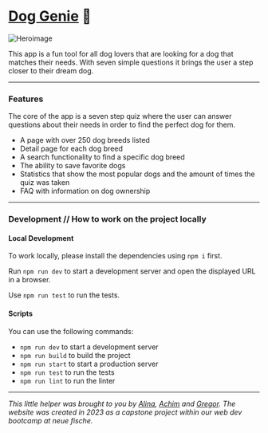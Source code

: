 # [Dog Genie](https://dog-genie.com) 🐾 

![Heroimage](/public/heroimage-readme.jpg "Dog Genie")

This app is a fun tool for all dog lovers that are looking for a dog that matches their needs. With seven simple questions it brings the user a step closer to their dream dog.

---

### Features

The core of the app is a seven step quiz where the user can answer questions about their needs in order to find the perfect dog for them.

- A page with over 250 dog breeds listed
- Detail page for each dog breed
- A search functionality to find a specific dog breed
- The ability to save favorite dogs
- Statistics that show the most popular dogs and the amount of times the quiz was taken
- FAQ with information on dog ownership

---

### Development // How to work on the project locally

#### Local Development

To work locally, please install the dependencies using `npm i` first.

Run `npm run dev` to start a development server and open the displayed URL in a browser.

Use `npm run test` to run the tests.

#### Scripts

You can use the following commands:

- `npm run dev` to start a development server
- `npm run build` to build the project
- `npm run start` to start a production server
- `npm run test` to run the tests
- `npm run lint` to run the linter

---

_This little helper was brought to you by [Alina](https://github.com/alinarub/), [Achim](https://github.com/achimbartscht/) and [Gregor](https://github.com/gregorsart/). The website was created in 2023 as a capstone project within our web dev bootcamp at neue fische._
